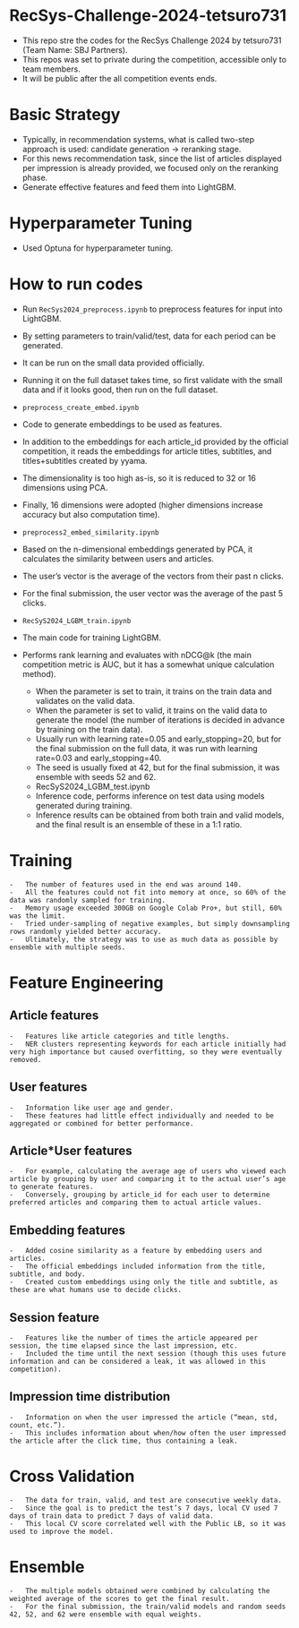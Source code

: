 # RecSys-Challenge-2024-tetsuro731

-	This repo stre the codes for the RecSys Challenge 2024 by tetsuro731 (Team Name: SBJ Partners).
-	This repos was set to private during the competition, accessible only to team members.
-	It will be public after the all competition events ends.

# Basic Strategy

-	Typically, in recommendation systems, what is called two-step approach is used: candidate generation -> reranking stage.
-	For this news recommendation task, since the list of articles displayed per impression is already provided, we focused only on the reranking phase.
- Generate effective features and feed them into LightGBM.

# Hyperparameter Tuning

-	Used Optuna for hyperparameter tuning.

# How to run codes


-	Run `RecSys2024_preprocess.ipynb` to preprocess features for input into LightGBM.
-	By setting parameters to train/valid/test, data for each period can be generated.
-	It can be run on the small data provided officially.
-	Running it on the full dataset takes time, so first validate with the small data and if it looks good, then run on the full dataset.

-	`preprocess_create_embed.ipynb`
-	Code to generate embeddings to be used as features.
-	In addition to the embeddings for each article_id provided by the official competition, it reads the embeddings for article titles, subtitles, and titles+subtitles created by yyama.
-	The dimensionality is too high as-is, so it is reduced to 32 or 16 dimensions using PCA.
-	Finally, 16 dimensions were adopted (higher dimensions increase accuracy but also computation time).

-	`preprocess2_embed_similarity.ipynb`
-	Based on the n-dimensional embeddings generated by PCA, it calculates the similarity between users and articles.
-	The user’s vector is the average of the vectors from their past n clicks.
-	For the final submission, the user vector was the average of the past 5 clicks.

-	`RecSyS2024_LGBM_train.ipynb`
-	The main code for training LightGBM.
-	Performs rank learning and evaluates with nDCG@k (the main competition metric is AUC, but it has a somewhat unique calculation method).
	-	When the parameter is set to train, it trains on the train data and validates on the valid data.
	-	When the parameter is set to valid, it trains on the valid data to generate the model (the number of iterations is decided in advance by training on the train data).
	-	Usually run with learning rate=0.05 and early_stopping=20, but for the final submission on the full data, it was run with learning rate=0.03 and early_stopping=40.
	-	The seed is usually fixed at 42, but for the final submission, it was ensemble with seeds 52 and 62.
	-	RecSyS2024_LGBM_test.ipynb
	-	Inference code, performs inference on test data using models generated during training.
	-	Inference results can be obtained from both train and valid models, and the final result is an ensemble of these in a 1:1 ratio.

# Training

	-	The number of features used in the end was around 140.
	-	All the features could not fit into memory at once, so 60% of the data was randomly sampled for training.
	-	Memory usage exceeded 300GB on Google Colab Pro+, but still, 60% was the limit.
	-	Tried under-sampling of negative examples, but simply downsampling rows randomly yielded better accuracy.
	-	Ultimately, the strategy was to use as much data as possible by ensemble with multiple seeds.

# Feature Engineering

## Article features

	-	Features like article categories and title lengths.
	-	NER clusters representing keywords for each article initially had very high importance but caused overfitting, so they were eventually removed.

## User features

	-	Information like user age and gender.
	-	These features had little effect individually and needed to be aggregated or combined for better performance.

## Article*User features

	-	For example, calculating the average age of users who viewed each article by grouping by user and comparing it to the actual user’s age to generate features.
	-	Conversely, grouping by article_id for each user to determine preferred articles and comparing them to actual article values.

## Embedding features

	-	Added cosine similarity as a feature by embedding users and articles.
	-	The official embeddings included information from the title, subtitle, and body.
	-	Created custom embeddings using only the title and subtitle, as these are what humans use to decide clicks.

## Session feature

	-	Features like the number of times the article appeared per session, the time elapsed since the last impression, etc.
	-	Included the time until the next session (though this uses future information and can be considered a leak, it was allowed in this competition).

## Impression time distribution

	-	Information on when the user impressed the article (“mean, std, count, etc.”).
	-	This includes information about when/how often the user impressed the article after the click time, thus containing a leak.

# Cross Validation

	-	The data for train, valid, and test are consecutive weekly data.
	-	Since the goal is to predict the test’s 7 days, local CV used 7 days of train data to predict 7 days of valid data.
	-	This local CV score correlated well with the Public LB, so it was used to improve the model.

# Ensemble

	-	The multiple models obtained were combined by calculating the weighted average of the scores to get the final result.
	-	For the final submission, the train/valid models and random seeds 42, 52, and 62 were ensemble with equal weights.

